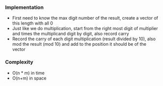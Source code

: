 ### Implementation
- First need to know the max digit number of the result, create a vector of this length with all 0
- Just like we do multiplication, start from the right most digit of multiplier and times the multiplicand digit by digit, also record carry
- Record the carry of each digit multiplication (result divided by 10), also mod the result (mod 10) and add to the position it should be of the vector
​
### Complexity
- O(n * m) in time
- O(n+m) in space
​
​